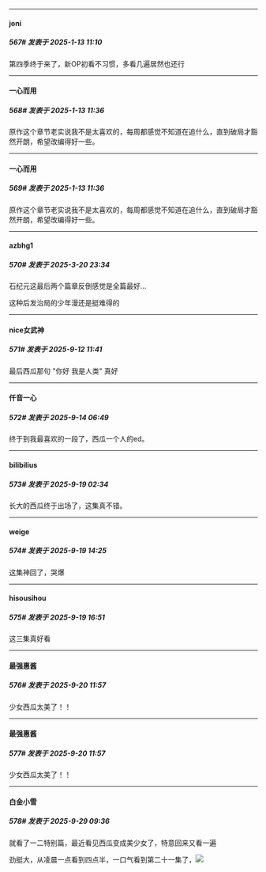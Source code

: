 ﻿
*****

####  joni  
##### 567#       发表于 2025-1-13 11:10

第四季终于来了，新OP初看不习惯，多看几遍居然也还行


*****

####  一心而用  
##### 568#       发表于 2025-1-13 11:36

原作这个章节老实说我不是太喜欢的，每周都感觉不知道在追什么，直到破局才豁然开朗，希望改编得好一些。

*****

####  一心而用  
##### 569#       发表于 2025-1-13 11:36

原作这个章节老实说我不是太喜欢的，每周都感觉不知道在追什么，直到破局才豁然开朗，希望改编得好一些。

*****

####  azbhg1  
##### 570#       发表于 2025-3-20 23:34

石纪元这最后两个篇章反倒感觉是全篇最好...

这种后发治局的少年漫还是挺难得的

*****

####  nice女武神  
##### 571#       发表于 2025-9-12 11:41

最后西瓜那句 "你好 我是人类" 真好


*****

####  仟音一心  
##### 572#       发表于 2025-9-14 06:49

终于到我最喜欢的一段了，西瓜一个人的ed。

*****

####  bilibilius  
##### 573#       发表于 2025-9-19 02:34

长大的西瓜终于出场了，这集真不错。


*****

####  weige  
##### 574#       发表于 2025-9-19 14:25

这集神回了，哭爆


*****

####  hisousihou  
##### 575#       发表于 2025-9-19 16:51

这三集真好看


*****

####  最强惠酱  
##### 576#       发表于 2025-9-20 11:57

少女西瓜太美了！！

*****

####  最强惠酱  
##### 577#       发表于 2025-9-20 11:57

少女西瓜太美了！！

*****

####  白金小雪  
##### 578#       发表于 2025-9-29 09:36

就看了一二特别篇，最近看见西瓜变成美少女了，特意回来又看一遍

劲挺大，从凌晨一点看到四点半，一口气看到第二十一集了，<img src="https://static.stage1st.com/image/smiley/face2017/035.png" referrerpolicy="no-referrer">

